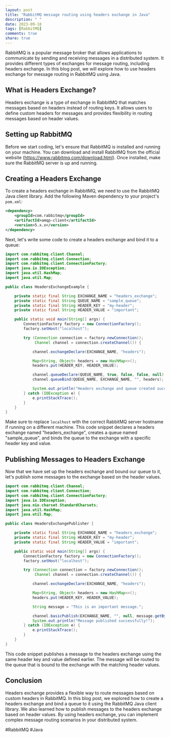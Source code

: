 ```yaml
---
layout: post
title: "RabbitMQ message routing using headers exchange in Java"
description: " "
date: 2023-09-18
tags: [RabbitMQ]
comments: true
share: true
---
```


RabbitMQ is a popular message broker that allows applications to communicate by sending and receiving messages in a distributed system. It provides different types of exchanges for message routing, including headers exchange. In this blog post, we will explore how to use headers exchange for message routing in RabbitMQ using Java.

## What is Headers Exchange?

Headers exchange is a type of exchange in RabbitMQ that matches messages based on headers instead of routing keys. It allows users to define custom headers for messages and provides flexibility in routing messages based on header values.

## Setting up RabbitMQ

Before we start coding, let's ensure that RabbitMQ is installed and running on your machine. You can download and install RabbitMQ from the official website (https://www.rabbitmq.com/download.html). Once installed, make sure the RabbitMQ server is up and running.

## Creating a Headers Exchange

To create a headers exchange in RabbitMQ, we need to use the RabbitMQ Java client library. Add the following Maven dependency to your project's `pom.xml`:

```xml
<dependency>
    <groupId>com.rabbitmq</groupId>
    <artifactId>amqp-client</artifactId>
    <version>5.x.x</version>
</dependency>
```

Next, let's write some code to create a headers exchange and bind it to a queue:

```java
import com.rabbitmq.client.Channel;
import com.rabbitmq.client.Connection;
import com.rabbitmq.client.ConnectionFactory;
import java.io.IOException;
import java.util.HashMap;
import java.util.Map;

public class HeadersExchangeExample {

    private static final String EXCHANGE_NAME = "headers_exchange";
    private static final String QUEUE_NAME = "sample_queue";
    private static final String HEADER_KEY = "my-header";
    private static final String HEADER_VALUE = "important";

    public static void main(String[] args) {
        ConnectionFactory factory = new ConnectionFactory();
        factory.setHost("localhost");

        try (Connection connection = factory.newConnection();
             Channel channel = connection.createChannel()) {

            channel.exchangeDeclare(EXCHANGE_NAME, "headers");

            Map<String, Object> headers = new HashMap<>();
            headers.put(HEADER_KEY, HEADER_VALUE);

            channel.queueDeclare(QUEUE_NAME, true, false, false, null);
            channel.queueBind(QUEUE_NAME, EXCHANGE_NAME, "", headers);

            System.out.println("Headers exchange and queue created successfully!");
        } catch (IOException e) {
            e.printStackTrace();
        }
    }
}
```

Make sure to replace `localhost` with the correct RabbitMQ server hostname if running on a different machine. This code snippet declares a headers exchange named "headers_exchange", creates a queue named "sample_queue", and binds the queue to the exchange with a specific header key and value.

## Publishing Messages to Headers Exchange

Now that we have set up the headers exchange and bound our queue to it, let's publish some messages to the exchange based on the header values. 

```java
import com.rabbitmq.client.Channel;
import com.rabbitmq.client.Connection;
import com.rabbitmq.client.ConnectionFactory;
import java.io.IOException;
import java.nio.charset.StandardCharsets;
import java.util.HashMap;
import java.util.Map;

public class HeadersExchangePublisher {

    private static final String EXCHANGE_NAME = "headers_exchange";
    private static final String HEADER_KEY = "my-header";
    private static final String HEADER_VALUE = "important";

    public static void main(String[] args) {
        ConnectionFactory factory = new ConnectionFactory();
        factory.setHost("localhost");

        try (Connection connection = factory.newConnection();
             Channel channel = connection.createChannel()) {

            channel.exchangeDeclare(EXCHANGE_NAME, "headers");

            Map<String, Object> headers = new HashMap<>();
            headers.put(HEADER_KEY, HEADER_VALUE);

            String message = "This is an important message.";

            channel.basicPublish(EXCHANGE_NAME, "", null, message.getBytes(StandardCharsets.UTF_8));
            System.out.println("Message published successfully!");
        } catch (IOException e) {
            e.printStackTrace();
        }
    }
}
```

This code snippet publishes a message to the headers exchange using the same header key and value defined earlier. The message will be routed to the queue that is bound to the exchange with the matching header values.

## Conclusion

Headers exchange provides a flexible way to route messages based on custom headers in RabbitMQ. In this blog post, we explored how to create a headers exchange and bind a queue to it using the RabbitMQ Java client library. We also learned how to publish messages to the headers exchange based on header values. By using headers exchange, you can implement complex message routing scenarios in your distributed system.

#RabbitMQ #Java